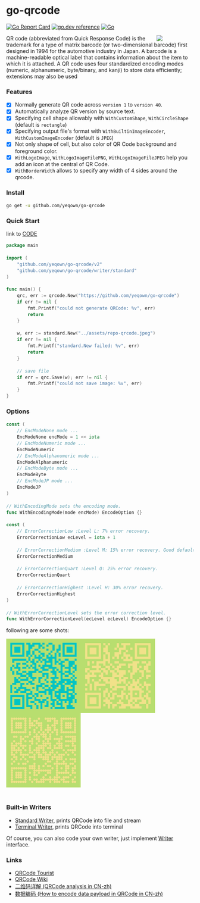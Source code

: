 # go-qrcode #

[![Go Report Card](https://goreportcard.com/badge/github.com/yeqown/go-qrcode)](https://goreportcard.com/report/github.com/yeqown/go-qrcode) [![go.dev reference](https://img.shields.io/badge/go.dev-reference-007d9c?logo=go&logoColor=white&style=flat-square)](https://pkg.go.dev/github.com/yeqown/go-qrcode/v2)
[![Go](https://github.com/yeqown/go-qrcode/actions/workflows/go.yml/badge.svg?branch=main)](https://github.com/yeqown/go-qrcode/actions/workflows/go.yml)

<img src="./assets/repository_qrcode.jpeg" width="100px" align="right"/>
QR code (abbreviated from Quick Response Code) is the trademark for a type of matrix barcode (or two-dimensional barcode) first designed in 1994 for the automotive industry in Japan. A barcode is a machine-readable optical label that contains information about the item to which it is attached. A QR code uses four standardized encoding modes (numeric, alphanumeric, byte/binary, and kanji) to store data efficiently; extensions may also be used

### Features

- [x] Normally generate QR code across `version 1` to `version 40`.
- [x] Automatically analyze QR version by source text.
- [x] Specifying cell shape allowably with `WithCustomShape`, `WithCircleShape` (default is `rectangle`)
- [x] Specifying output file's format with `WithBuiltinImageEncoder`, `WithCustomImageEncoder` (default is `JPEG`)
- [x] Not only shape of cell, but also color of QR Code background and foreground color.
- [x] `WithLogoImage`, `WithLogoImageFilePNG`, `WithLogoImageFileJPEG` help you add an icon at the central of QR Code.
- [x] `WithBorderWidth` allows to specify any width of 4 sides around the qrcode.

### Install

```sh
go get -u github.com/yeqown/go-qrcode
```

### Quick Start

link to [CODE](./example/main.go)
```go
package main

import (
	"github.com/yeqown/go-qrcode/v2"
	"github.com/yeqown/go-qrcode/writer/standard"
)

func main() {
	qrc, err := qrcode.New("https://github.com/yeqown/go-qrcode")
	if err != nil {
		fmt.Printf("could not generate QRCode: %v", err)
		return
	}
	
	w, err := standard.New("../assets/repo-qrcode.jpeg")
	if err != nil {
		fmt.Printf("standard.New failed: %v", err)
		return
	}
	
	// save file
	if err = qrc.Save(w); err != nil {
		fmt.Printf("could not save image: %v", err)
	}
}
```

### Options

```go
const (
	// EncModeNone mode ...
	EncModeNone encMode = 1 << iota
	// EncModeNumeric mode ...
	EncModeNumeric
	// EncModeAlphanumeric mode ...
	EncModeAlphanumeric
	// EncModeByte mode ...
	EncModeByte
	// EncModeJP mode ...
	EncModeJP
)

// WithEncodingMode sets the encoding mode.
func WithEncodingMode(mode encMode) EncodeOption {}

const (
	// ErrorCorrectionLow :Level L: 7% error recovery.
	ErrorCorrectionLow ecLevel = iota + 1
	
	// ErrorCorrectionMedium :Level M: 15% error recovery. Good default choice.
	ErrorCorrectionMedium
	
	// ErrorCorrectionQuart :Level Q: 25% error recovery.
	ErrorCorrectionQuart
	
	// ErrorCorrectionHighest :Level H: 30% error recovery.
	ErrorCorrectionHighest
)

// WithErrorCorrectionLevel sets the error correction level.
func WithErrorCorrectionLevel(ecLevel ecLevel) EncodeOption {}
```

following are some shots:

<div>
<img src="./assets/example_fg_bg.jpeg" width="200px" align="left">
<img src="./assets/example_logo.jpeg" width="200px" align="left">
<img src="./assets/example_circle.jpeg" width="200px">
</div>

<br>

### Built-in Writers

- [Standard Writer](./writer/standard/README.md), prints QRCode into file and stream
- [Terminal Writer](./writer/terminal/README.md), prints QRCode into terminal

Of course, you can also code your own writer, just implement [Writer](./writer/README.md) interface.

### Links

* [QRCode Tourist](https://www.thonky.com/qr-code-tutorial/)
* [QRCode Wiki](https://en.wikipedia.org/wiki/QR_code)
* [二维码详解 (QRCode analysis in CN-zh)](https://zhuanlan.zhihu.com/p/21463650)
* [数据编码 (How to encode data payload in QRCode in CN-zh)](https://zhuanlan.zhihu.com/p/25432676)